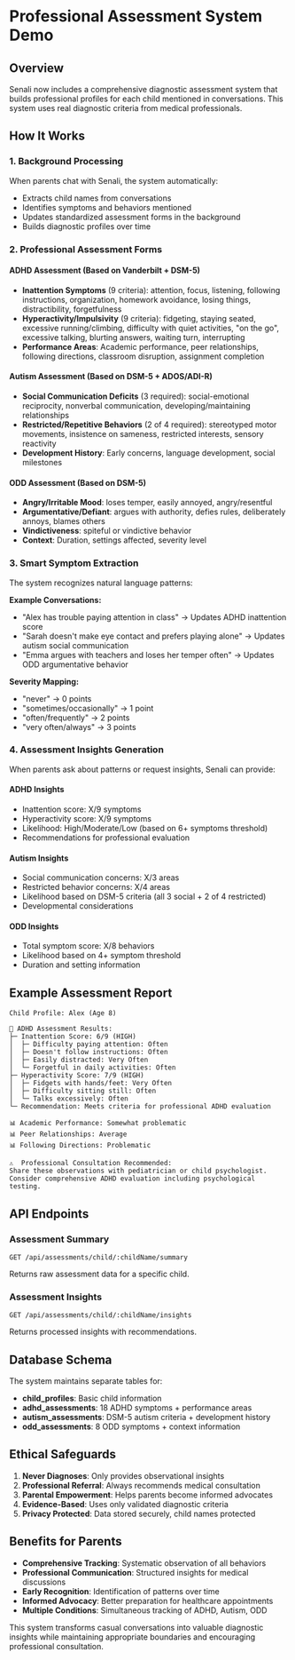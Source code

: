 # Professional Assessment System Demo

## Overview
Senali now includes a comprehensive diagnostic assessment system that builds professional profiles for each child mentioned in conversations. This system uses real diagnostic criteria from medical professionals.

## How It Works

### 1. Background Processing
When parents chat with Senali, the system automatically:
- Extracts child names from conversations
- Identifies symptoms and behaviors mentioned
- Updates standardized assessment forms in the background
- Builds diagnostic profiles over time

### 2. Professional Assessment Forms

#### ADHD Assessment (Based on Vanderbilt + DSM-5)
- **Inattention Symptoms** (9 criteria): attention, focus, listening, following instructions, organization, homework avoidance, losing things, distractibility, forgetfulness
- **Hyperactivity/Impulsivity** (9 criteria): fidgeting, staying seated, excessive running/climbing, difficulty with quiet activities, "on the go", excessive talking, blurting answers, waiting turn, interrupting
- **Performance Areas**: Academic performance, peer relationships, following directions, classroom disruption, assignment completion

#### Autism Assessment (Based on DSM-5 + ADOS/ADI-R)
- **Social Communication Deficits** (3 required): social-emotional reciprocity, nonverbal communication, developing/maintaining relationships
- **Restricted/Repetitive Behaviors** (2 of 4 required): stereotyped motor movements, insistence on sameness, restricted interests, sensory reactivity
- **Development History**: Early concerns, language development, social milestones

#### ODD Assessment (Based on DSM-5)
- **Angry/Irritable Mood**: loses temper, easily annoyed, angry/resentful
- **Argumentative/Defiant**: argues with authority, defies rules, deliberately annoys, blames others
- **Vindictiveness**: spiteful or vindictive behavior
- **Context**: Duration, settings affected, severity level

### 3. Smart Symptom Extraction

The system recognizes natural language patterns:

**Example Conversations:**
- "Alex has trouble paying attention in class" → Updates ADHD inattention score
- "Sarah doesn't make eye contact and prefers playing alone" → Updates autism social communication
- "Emma argues with teachers and loses her temper often" → Updates ODD argumentative behavior

**Severity Mapping:**
- "never" → 0 points
- "sometimes/occasionally" → 1 point  
- "often/frequently" → 2 points
- "very often/always" → 3 points

### 4. Assessment Insights Generation

When parents ask about patterns or request insights, Senali can provide:

#### ADHD Insights
- Inattention score: X/9 symptoms
- Hyperactivity score: X/9 symptoms
- Likelihood: High/Moderate/Low (based on 6+ symptoms threshold)
- Recommendations for professional evaluation

#### Autism Insights
- Social communication concerns: X/3 areas
- Restricted behavior concerns: X/4 areas
- Likelihood based on DSM-5 criteria (all 3 social + 2 of 4 restricted)
- Developmental considerations

#### ODD Insights
- Total symptom score: X/8 behaviors
- Likelihood based on 4+ symptom threshold
- Duration and setting information

## Example Assessment Report

```
Child Profile: Alex (Age 8)

🧠 ADHD Assessment Results:
├─ Inattention Score: 6/9 (HIGH)
│  ├─ Difficulty paying attention: Often
│  ├─ Doesn't follow instructions: Often  
│  ├─ Easily distracted: Very Often
│  └─ Forgetful in daily activities: Often
├─ Hyperactivity Score: 7/9 (HIGH)
│  ├─ Fidgets with hands/feet: Very Often
│  ├─ Difficulty sitting still: Often
│  └─ Talks excessively: Often
└─ Recommendation: Meets criteria for professional ADHD evaluation

📊 Academic Performance: Somewhat problematic
📊 Peer Relationships: Average
📊 Following Directions: Problematic

⚠️  Professional Consultation Recommended:
Share these observations with pediatrician or child psychologist.
Consider comprehensive ADHD evaluation including psychological testing.
```

## API Endpoints

### Assessment Summary
```
GET /api/assessments/child/:childName/summary
```
Returns raw assessment data for a specific child.

### Assessment Insights  
```
GET /api/assessments/child/:childName/insights
```
Returns processed insights with recommendations.

## Database Schema

The system maintains separate tables for:
- **child_profiles**: Basic child information
- **adhd_assessments**: 18 ADHD symptoms + performance areas
- **autism_assessments**: DSM-5 autism criteria + development history
- **odd_assessments**: 8 ODD symptoms + context information

## Ethical Safeguards

1. **Never Diagnoses**: Only provides observational insights
2. **Professional Referral**: Always recommends medical consultation
3. **Parental Empowerment**: Helps parents become informed advocates
4. **Evidence-Based**: Uses only validated diagnostic criteria
5. **Privacy Protected**: Data stored securely, child names protected

## Benefits for Parents

- **Comprehensive Tracking**: Systematic observation of all behaviors
- **Professional Communication**: Structured insights for medical discussions
- **Early Recognition**: Identification of patterns over time
- **Informed Advocacy**: Better preparation for healthcare appointments
- **Multiple Conditions**: Simultaneous tracking of ADHD, Autism, ODD

This system transforms casual conversations into valuable diagnostic insights while maintaining appropriate boundaries and encouraging professional consultation.